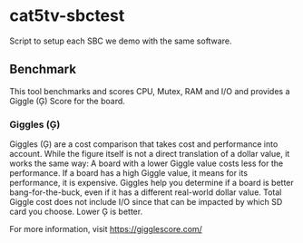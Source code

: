 # cat5tv-sbctest
Script to setup each SBC we demo with the same software.


## Benchmark

This tool benchmarks and scores CPU, Mutex, RAM and I/O and provides a Giggle (Ģ) Score for the board.

### Giggles (Ģ)

Giggles (Ģ) are a cost comparison that takes cost and performance into account. While the figure itself is not a direct translation of a dollar value, it works the same way: A board with a lower Giggle value costs less for the performance. If a board has a high Giggle value, it means for its performance, it is expensive. Giggles help you determine if a board is better bang-for-the-buck, even if it has a different real-world dollar value. Total Giggle cost does not include I/O since that can be impacted by which SD card you choose. Lower Ģ is better.

For more information, visit https://gigglescore.com/

